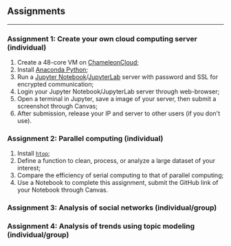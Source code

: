 ## Assignments
---
### Assignment 1: Create your own cloud computing server (individual)
1. Create a 48-core VM on [ChameleonCloud](https://www.chameleoncloud.org/);
2. Install [Anaconda Python](https://www.anaconda.com/distribution/);
3. Run a [Jupyter Notebook](https://jupyter-notebook.readthedocs.io/en/stable/public_server.html)/[JupyterLab](https://jupyterlab.readthedocs.io/en/stable/getting_started/starting.html) server with password and SSL for encrypted communication;
4. Login your Jupyter Notebook/JupyterLab server through web-browser;
5. Open a terminal in Jupyter, save a image of your server, then submit a screenshot through Canvas;
5. After submission, release your IP and server to other users (if you don't use).

### Assignment 2: Parallel computing (individual)
1. Install [`htop`](https://hisham.hm/htop/);
2. Define a function to clean, process, or analyze a large dataset of your interest;
3. Compare the efficiency of serial computing to that of parallel computing;
4. Use a Notebook to complete this assignment, submit the GitHub link of your Notebook through Canvas.

### Assignment 3: Analysis of social networks (individual/group)
### Assignment 4: Analysis of trends using topic modeling (individual/group)